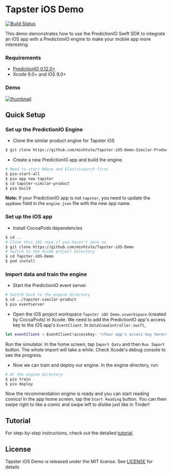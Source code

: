 # Tapster iOS Demo

[![Build Status](https://travis-ci.org/minhtule/Tapster-iOS-Demo.svg?branch=master)](https://travis-ci.org/minhtule/Tapster-iOS-Demo)


This demo demonstrates how to use the PredictionIO Swift SDK to integrate an iOS app with a PredictionIO engine to make your mobile app more interesting.

### Requirements

- [PredictionIO 0.12.0+](https://predictionio.apache.org/install/)
- Xcode 9.0+ and iOS 9.0+

### Demo

[![thumbnail](http://img.youtube.com/vi/4kde72NhQ0o/0.jpg)](http://youtu.be/4kde72NhQ0o)

## Quick Setup

### Set up the PredictionIO Engine

* Clone the similar product engine for Tapster iOS

```bash
$ git clone https://github.com/minhtule/Tapster-iOS-Demo-Similar-Product-Engine.git tapster-similar-product
```

* Create a new PredictionIO app and build the engine.

```bash
# Need to start HBase and Elasticsearch first
$ pio-start-all  
$ pio app new tapster
$ cd tapster-similar-product
$ pio build
```

**Note:** If your PredictionIO app is not `tapster`, you need to update the `appName` field in the `engine.json` file with the new app name.

### Set up the iOS app

* Install CocoaPods dependencies

```bash
$ cd ..
# Clone this iOS repo if you haven't done so
$ git clone https://github.com/minhtule/Tapster-iOS-Demo
# Switch to the Xcode project directory
$ cd Tapster-iOS-Demo
$ pod install
```

### Import data and train the engine

* Start the PredictionIO event server.

```bash
# Switch back to the engine directory
$ cd ../tapster-similar-product
$ pio eventserver
```

* Open the iOS project workspace `Tapster iOS Demo.xcworkspace` (created by CocoaPods) in Xcode. We need to add the PredictionIO app's access key to the iOS app's `EventClient`. In `DataViewController.swift`,

```swift
let eventClient = EventClient(accessKey: "<Your app's access key here>")
```

Run the simulator. In the home screen, tap `Import Data` and then `Run Import` button. The whole import will take a while. Check Xcode's debug console to see the progress.

* Now we can train and deploy our engine. In the engine directory, run

```bash
# At the engine directory
$ pio train
$ pio deploy
```

Now the recommendation engine is ready and you can start reading comics! In the app home screen, tap the `Start Reading` button. You can then swipe right to like a comic and swipe left to dislike just like in Tinder!

## Tutorial
For step-by-step instructions, check out the detailed [tutorial](https://github.com/minhtule/Tapster-iOS-Demo/blob/master/TUTORIAL.md).

## License
Tapster iOS Demo is released under the MIT license. See 
[LICENSE](https://github.com/minhtule/Tapster-iOS-Demo/blob/master/LICENSE) for
details
